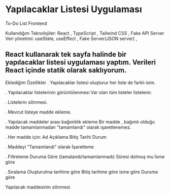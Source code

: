 # Yapılacaklar Listesi Uygulaması

To-Do List Frontend

Kullandığım Teknolojiler: React , TypeScript , Tailwind CSS , Fake API Server
Veri yönetimi: useState, useEffect , Fake Server(JSON server) ,

## React kullanarak tek sayfa halinde bir yapılacaklar listesi uygulaması yaptım. Verileri React içinde statik olarak saklıyorum.

Eklediğim Özellikler 
. Yapılacaklar listesi oluşturur 
  her liste de farklı isim.

. Yapılacaklar listelerinin görüntülenmesi
  Var olan tüm listeler listelenir.

. Listelerin silinmesi.

. Mevcut listeye madde ekleme.

. Yapılacak maddeler arası bağımlılık ekleme 
  Bir madde , bağımlı olduğu madde tamamlanmadan "tamamlandı" olarak işaretlenemez.

. Her madde için:
  Ad
  Açıklama
  Bitiş Tarihi
  Durum

. Maddeyi "Tamamlandı" olarak İşaretleme

. Filtreleme
  Duruma Göre (tamalandı/tamamlanmadı)
  Süresi dolmuş mu 
  İsme göre

. Sıralama 
  Oluşturulma tarihine göre 
  Bitiş tarihine göre
  isme göre 
  Duruma göre

Yapılacak maddesinin silinmesi 


